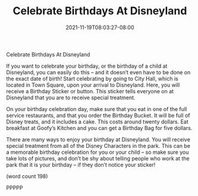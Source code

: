 ﻿---
title: "Celebrate Birthdays At Disneyland"
date: 2021-11-19T08:03:27-08:00
description: "Disneyland Tips for Web Success"
featured_image: "/images/Disneyland.jpg"
tags: ["Disneyland"]
---

Celebrate Birthdays At Disneyland

If you want to celebrate your birthday, or the birthday 
of a child at Disneyland, you can easily do this – and 
it doesn’t even have to be done on the exact date of 
birth! Start celebrating by going to City Hall, which is 
located in Town Square, upon your arrival to 
Disneyland. Here, you will receive a Birthday Sticker 
or button. This sticker tells everyone on at Disneyland 
that you are to receive special treatment.

On your birthday celebration day, make sure that 
you eat in one of the full service restaurants, and that 
you order the Birthday Bucket. It will be full of 
Disney treats, and it includes a cake. This costs 
around twenty dollars. Eat breakfast at Goofy’s 
Kitchen and you can get a Birthday Bag for five 
dollars. 

There are many ways to enjoy your birthday at 
Disneyland. You will receive special treatment from 
all of the Disney Characters in the park. This can be
a memorable birthday celebration for you or your 
child – so make sure you take lots of pictures, and 
don’t be shy about telling people who work at the 
park that it is your birthday – if they don’t notice 
your sticker!

(word count 198)

PPPPP


